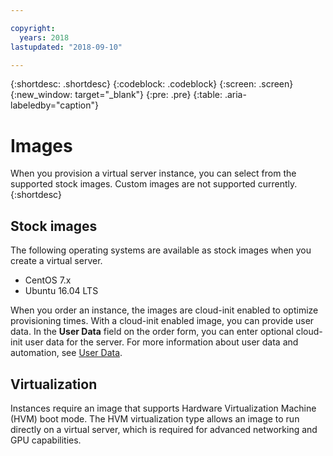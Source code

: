 ```yaml
---

copyright:
  years: 2018
lastupdated: "2018-09-10"

---
```


{:shortdesc: .shortdesc}
{:codeblock: .codeblock}
{:screen: .screen}
{:new_window: target="_blank"}
{:pre: .pre}
{:table: .aria-labeledby="caption"}


# Images

When you provision a virtual server instance, you can select from the supported stock images. Custom images are not supported
currently.
{:shortdesc}

## Stock images
The following operating systems are available as stock images when you create a virtual server.
* CentOS 7.x
* Ubuntu 16.04 LTS

When you order an instance, the images are cloud-init enabled to optimize provisioning times. With a cloud-init enabled image, you can provide user data. In the **User Data** field on the order form, you can enter optional cloud-init user data for the server. For more information about user data and automation, see [User Data](vsi_is_provisioning_scripts.html).

## Virtualization
Instances require an image that supports Hardware Virtualization Machine (HVM) boot mode. The HVM virtualization type allows an image to run directly on a virtual server, which is required for advanced networking and GPU capabilities.
